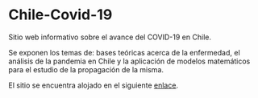 # Chile-Covid-19
Sitio web informativo sobre el avance del COVID-19 en Chile.

Se exponen los temas de: bases teóricas acerca de la enfermedad, el análisis de la pandemia en Chile y la aplicación de modelos matemáticos para el estudio de la propagación de la misma.

El sitio se encuentra alojado en el siguiente [enlace](https://thegreatprogrammer.github.io/Chile-Covid-19).
